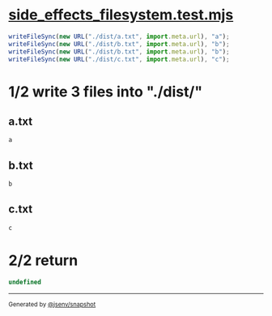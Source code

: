 # [side_effects_filesystem.test.mjs](../../side_effects_filesystem.test.mjs)

```js
writeFileSync(new URL("./dist/a.txt", import.meta.url), "a");
writeFileSync(new URL("./dist/b.txt", import.meta.url), "b");
writeFileSync(new URL("./dist/b.txt", import.meta.url), "b");
writeFileSync(new URL("./dist/c.txt", import.meta.url), "c");
```

# 1/2 write 3 files into "./dist/"

## a.txt
```txt
a
```

## b.txt
```txt
b
```

## c.txt
```txt
c
```

# 2/2 return

```js
undefined
```
---

<sub>
  Generated by <a href="https://github.com/jsenv/core/tree/main/packages/independent/snapshot">@jsenv/snapshot</a>
</sub>